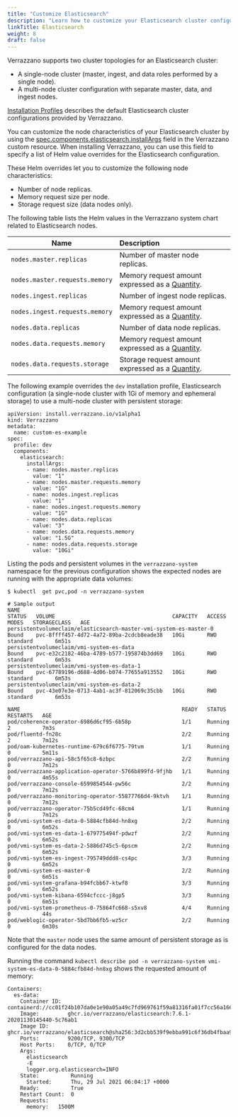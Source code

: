 ```yaml
---
title: "Customize Elasticsearch"
description: "Learn how to customize your Elasticsearch cluster configuration"
linkTitle: Elasticsearch
weight: 8
draft: false
---
```


Verrazzano supports two cluster topologies for an Elasticsearch cluster:
- A single-node cluster (master, ingest, and data roles performed by a single node).
- A multi-node cluster configuration with separate master, data, and ingest nodes.

[Installation Profiles](/docs/setup/install/profiles/) describes the default Elasticsearch cluster
configurations provided by Verrazzano.  

You can customize the node characteristics of your Elasticsearch cluster by using the
[spec.components.elasticsearch.installArgs](/docs/reference/api/verrazzano/verrazzano/#elasticsearch-component)
field in the Verrazzano custom resource.  When installing Verrazzano, you can use this field to specify a list of Helm
value overrides for the Elasticsearch configuration.

These Helm overrides let you to customize the following node characteristics:
* Number of node replicas.
* Memory request size per node.
* Storage request size (data nodes only).

The following table lists the Helm values in the Verrazzano system chart related to Elasticsearch nodes.

| Name | Description
| ------------- |:-------------
| `nodes.master.replicas` | Number of master node replicas.
| `nodes.master.requests.memory` | Memory request amount expressed as a [Quantity](https://kubernetes.io/docs/reference/kubernetes-api/common-definitions/quantity/#Quantity).
| `nodes.ingest.replicas` | Number of ingest node replicas.
| `nodes.ingest.requests.memory` | Memory request amount expressed as a [Quantity](https://kubernetes.io/docs/reference/kubernetes-api/common-definitions/quantity/#Quantity).
| `nodes.data.replicas` | Number of data node replicas.
| `nodes.data.requests.memory` | Memory request amount expressed as a [Quantity](https://kubernetes.io/docs/reference/kubernetes-api/common-definitions/quantity/#Quantity).
| `nodes.data.requests.storage` | Storage request amount expressed as a [Quantity](https://kubernetes.io/docs/reference/kubernetes-api/common-definitions/quantity/#Quantity).

The following example overrides the `dev` installation profile, Elasticsearch configuration (a single-node cluster with
1Gi of memory and ephemeral storage) to use a multi-node cluster with persistent storage:

```
apiVersion: install.verrazzano.io/v1alpha1
kind: Verrazzano
metadata:
  name: custom-es-example
spec:
  profile: dev
  components:
    elasticsearch:
      installArgs:
      - name: nodes.master.replicas
        value: "1"
      - name: nodes.master.requests.memory
        value: "1G"
      - name: nodes.ingest.replicas
        value: "1"
      - name: nodes.ingest.requests.memory
        value: "1G"
      - name: nodes.data.replicas
        value: "3"
      - name: nodes.data.requests.memory
        value: "1.5G"
      - name: nodes.data.requests.storage
        value: "10Gi"
```

Listing the pods and persistent volumes in the `verrazzano-system` namespace for the previous configuration
shows the expected nodes are running with the appropriate data volumes:

```
$ kubectl  get pvc,pod -n verrazzano-system

# Sample output
NAME                                                                STATUS   VOLUME                                     CAPACITY   ACCESS MODES   STORAGECLASS   AGE
persistentvolumeclaim/elasticsearch-master-vmi-system-es-master-0   Bound    pvc-8ffff457-4d72-4a72-89ba-2cdcb8eade38   10Gi       RWO            standard       6m51s
persistentvolumeclaim/vmi-system-es-data                            Bound    pvc-e32c2182-46ba-4789-b577-195874b3dd69   10Gi       RWO            standard       6m53s
persistentvolumeclaim/vmi-system-es-data-1                          Bound    pvc-67789196-d688-4d06-b074-77655a913552   10Gi       RWO            standard       6m53s
persistentvolumeclaim/vmi-system-es-data-2                          Bound    pvc-43e07e3e-0713-4ab1-ac3f-812069c35cbb   10Gi       RWO            standard       6m53s

NAME                                                   READY   STATUS    RESTARTS   AGE
pod/coherence-operator-6986d6cf95-6b58p                1/1     Running   2          7m3s
pod/fluentd-fn28c                                      2/2     Running   2          7m12s
pod/oam-kubernetes-runtime-679c6f6775-79tvm            1/1     Running   0          5m11s
pod/verrazzano-api-58c5f65c8-6zbpc                     2/2     Running   0          7m12s
pod/verrazzano-application-operator-5766b899fd-9fjhb   1/1     Running   0          4m55s
pod/verrazzano-console-6599854544-pw56c                2/2     Running   0          7m12s
pod/verrazzano-monitoring-operator-55877766d4-9ktvh    1/1     Running   0          7m12s
pod/verrazzano-operator-75b5cd49fc-68cm4               1/1     Running   0          7m12s
pod/vmi-system-es-data-0-5884cfb84d-hn8xg              2/2     Running   0          6m52s
pod/vmi-system-es-data-1-679775494f-pdwzf              2/2     Running   0          6m52s
pod/vmi-system-es-data-2-5886d745c5-6pscm              2/2     Running   0          6m52s
pod/vmi-system-es-ingest-795749ddd8-cs4pc              3/3     Running   0          6m52s
pod/vmi-system-es-master-0                             2/2     Running   0          6m51s
pod/vmi-system-grafana-b94fcbb67-ktwf8                 3/3     Running   0          6m52s
pod/vmi-system-kibana-6594cfccc-j8gp5                  3/3     Running   0          6m51s
pod/vmi-system-prometheus-0-75864fc668-s5xv8           4/4     Running   0          44s
pod/weblogic-operator-5bd7bb6fb5-wz5cr                 2/2     Running   0          6m30s
```

Note that the `master` node uses the same amount of persistent storage as is configured for the data nodes.

Running the command `kubectl describe pod -n verrazzano-system vmi-system-es-data-0-5884cfb84d-hn8xg` shows the
requested amount of memory:

```
Containers:
  es-data:
    Container ID:  containerd://cc01f24b107da0e1e90a05a49c7fd969761f59a81316fa01f7cc56a166684628
    Image:         ghcr.io/verrazzano/elasticsearch:7.6.1-20201130145440-5c76ab1
    Image ID:      ghcr.io/verrazzano/elasticsearch@sha256:3d2cbb539f9ebba991c6f36db4fbaa9dc9c03e6192a28787869f7850cc2bd66c
    Ports:         9200/TCP, 9300/TCP
    Host Ports:    0/TCP, 0/TCP
    Args:
      elasticsearch
      -E
      logger.org.elasticsearch=INFO
    State:          Running
      Started:      Thu, 29 Jul 2021 06:04:17 +0000
    Ready:          True
    Restart Count:  0
    Requests:
      memory:   1500M
```
